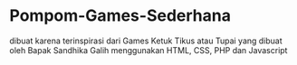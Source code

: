 # Pompom-Games-Sederhana
dibuat karena terinspirasi dari Games Ketuk Tikus atau Tupai yang dibuat oleh Bapak Sandhika Galih menggunakan HTML, CSS, PHP dan Javascript
